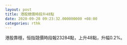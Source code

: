 ```yaml
---
layout: post
title: 港股競價時段升48點
date: 2020-09-28 09:23:32.000000000 +08:00
categories: rthk
---
```


港股靠穩，恒指競價時段報23284點，上升48點，升幅0.2%。
